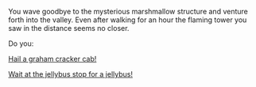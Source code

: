 You wave goodbye to the mysterious marshmallow structure and venture forth into the valley.
Even after walking for an hour the flaming tower you saw in the distance seems no closer.

Do you:

[Hail a graham cracker cab!](graham-cracker-cab/graham-cracker-cab.md)

[Wait at the jellybus stop for a jellybus!](jellybus/jellybus.md)